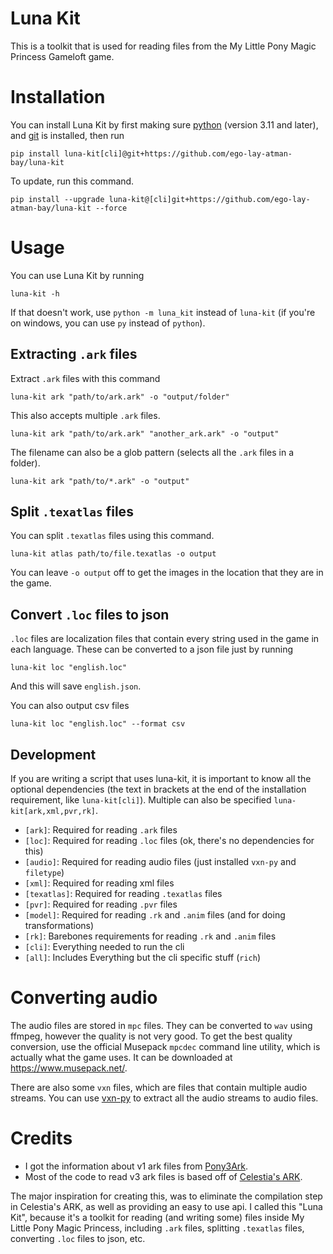 # Luna Kit
This is a toolkit that is used for reading files from the My Little Pony Magic Princess Gameloft game.

# Installation
You can install Luna Kit by first making sure [python](https://python.org) (version 3.11 and later), and [git](https://git-scm.com/) is installed, then run

```shell
pip install luna-kit[cli]@git+https://github.com/ego-lay-atman-bay/luna-kit
```

To update, run this command.

```shell
pip install --upgrade luna-kit@[cli]git+https://github.com/ego-lay-atman-bay/luna-kit --force
```

# Usage

You can use Luna Kit by running

```shell
luna-kit -h
```

If that doesn't work, use `python -m luna_kit` instead of `luna-kit` (if you're on windows, you can use `py` instead of `python`).

## Extracting `.ark` files

Extract `.ark` files with this command

```shell
luna-kit ark "path/to/ark.ark" -o "output/folder"
```

This also accepts multiple `.ark` files.

```shell
luna-kit ark "path/to/ark.ark" "another_ark.ark" -o "output"
```

The filename can also be a glob pattern (selects all the `.ark` files in a folder).

```shell
luna-kit ark "path/to/*.ark" -o "output"
```

## Split `.texatlas` files

You can split `.texatlas` files using this command.

```shell
luna-kit atlas path/to/file.texatlas -o output
```

You can leave `-o output` off to get the images in the location that they are in the game.

## Convert `.loc` files to json

`.loc` files are localization files that contain every string used in the game in each language. These can be converted to a json file just by running

```shell
luna-kit loc "english.loc"
```

And this will save `english.json`.

You can also output csv files

```shell
luna-kit loc "english.loc" --format csv
```

## Development

If you are writing a script that uses luna-kit, it is important to know all the optional dependencies (the text in brackets at the end of the installation requirement, like `luna-kit[cli]`). Multiple can also be specified `luna-kit[ark,xml,pvr,rk]`.

- `[ark]`: Required for reading `.ark` files
- `[loc]`: Required for reading `.loc` files (ok, there's no dependencies for this)
- `[audio]`: Required for reading audio files (just installed `vxn-py` and `filetype`)
- `[xml]`: Required for reading xml files
- `[texatlas]`: Required for reading `.texatlas` files
- `[pvr]`: Required for reading `.pvr` files
- `[model]`: Required for reading `.rk` and `.anim` files (and for doing transformations)
- `[rk]`: Barebones requirements for reading `.rk` and `.anim` files
- `[cli]`: Everything needed to run the cli
- `[all]`: Includes Everything but the cli specific stuff (`rich`)

# Converting audio

The audio files are stored in `mpc` files. They can be converted to `wav` using ffmpeg, however the quality is not very good. To get the best quality conversion, use the official Musepack `mpcdec` command line utility, which is actually what the game uses. It can be downloaded at https://www.musepack.net/.

There are also some `vxn` files, which are files that contain multiple audio streams. You can use [vxn-py](https://github.com/ego-lay-atman-bay/vxn-py) to extract all the audio streams to audio files.

# Credits
- I got the information about v1 ark files from [Pony3Ark](https://github.com/Arzaroth/Pon3Ark).
- Most of the code to read v3 ark files is based off of [Celestia's ARK](https://gist.github.com/liamwhite/ba39ce769424b53a5505).

The major inspiration for creating this, was to eliminate the compilation step in Celestia's ARK, as well as providing an easy to use api. I called this "Luna Kit", because it's a toolkit for reading (and writing some) files inside My Little Pony Magic Princess, including `.ark` files, splitting `.texatlas` files, converting `.loc` files to json, etc.
